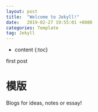 ```yaml
---
layout: post
title:  "Welcome to Jekyll!"
date:   2019-02-27 19:55:01 +0800
categories: Template
tag: Jekyll
---
```



* content
{:toc}


first post
# 模版

Blogs for ideas, notes or essay!



